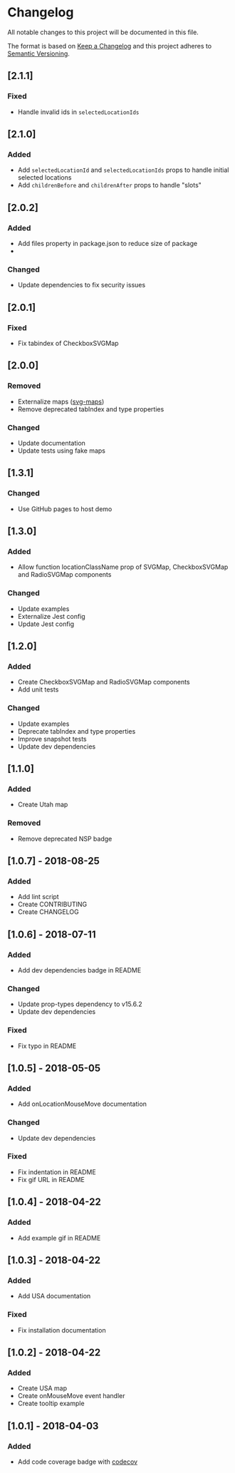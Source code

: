 # Changelog
All notable changes to this project will be documented in this file.

The format is based on [Keep a Changelog](http://keepachangelog.com/en/1.0.0/) and this project adheres to [Semantic Versioning](http://semver.org/spec/v2.0.0.html).


## [2.1.1]
### Fixed
- Handle invalid ids in `selectedLocationIds`

## [2.1.0]
### Added
- Add `selectedLocationId` and `selectedLocationIds` props to handle initial selected locations
- Add `childrenBefore` and `childrenAfter` props to handle "slots"

## [2.0.2]
### Added
- Add files property in package.json to reduce size of package
- 
### Changed
- Update dependencies to fix security issues

## [2.0.1]
### Fixed
- Fix tabindex of CheckboxSVGMap

## [2.0.0]
### Removed
- Externalize maps ([svg-maps](https://github.com/VictorCazanave/svg-maps/))
- Remove deprecated tabIndex and type properties

### Changed
- Update documentation
- Update tests using fake maps

## [1.3.1]
### Changed
- Use GitHub pages to host demo

## [1.3.0]
### Added
- Allow function locationClassName prop of SVGMap, CheckboxSVGMap and RadioSVGMap components

### Changed
- Update examples
- Externalize Jest config
- Update Jest config

## [1.2.0]
### Added
- Create CheckboxSVGMap and RadioSVGMap components
- Add unit tests

### Changed
- Update examples
- Deprecate tabIndex and type properties
- Improve snapshot tests
- Update dev dependencies

## [1.1.0]
### Added
- Create Utah map

### Removed
- Remove deprecated NSP badge

## [1.0.7] - 2018-08-25
### Added
- Add lint script
- Create CONTRIBUTING
- Create CHANGELOG

## [1.0.6] - 2018-07-11
### Added
- Add dev dependencies badge in README

### Changed
- Update prop-types dependency to v15.6.2
- Update dev dependencies

### Fixed
- Fix typo in README

## [1.0.5] - 2018-05-05
### Added
- Add onLocationMouseMove documentation

### Changed
- Update dev dependencies

### Fixed
- Fix indentation in README
- Fix gif URL in README

## [1.0.4] - 2018-04-22
### Added
- Add example gif in README

## [1.0.3] - 2018-04-22
### Added
- Add USA documentation

### Fixed
- Fix installation documentation

## [1.0.2] - 2018-04-22
### Added
- Create USA map
- Create onMouseMove event handler
- Create tooltip example

## [1.0.1] - 2018-04-03
### Added
- Add code coverage badge with [codecov](codecov.io)
